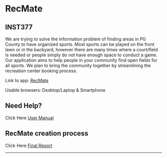 # RecMate
## INST377 

We are trying to solve the information problem of finding areas in PG County to have organized sports. Most sports can be played on the front lawn or in the backyard, however there are many times where a court/field is needed or people simply do not have enough space to conduct a game. Our application aims to help people in your community find open fields for all sports. We plan to bring the community together by streamlining the recreation center booking process. 

Link to app: [RecMate](https://warm-inlet-29798.herokuapp.com/index.html)

Usable browsers: Desktop/Laptop & Smartphone 

## Need Help?
Click Here [User Manual](https://github.com/Nick-Lisi/final_project/blob/master/docs/user.md)

## RecMate creation process 
Click Here [Final Report](https://github.com/Nick-Lisi/final_project/blob/master/docs/final.md)

---

